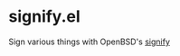 # signify.el

Sign various things with OpenBSD's [signify](http://www.openbsd.org/cgi-bin/man.cgi/OpenBSD-current/man1/signify.1?query=signify&arch=i386)

